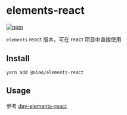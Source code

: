 # elements-react

[![npm](https://img.shields.io/npm/v/@aiao/elements-react?label=&style=flat-square)](https://www.npmjs.com/@aiao/elements-react)

`elements` react 版本，可在 react 项目中直接使用

## Install

```console
yarn add @aiao/elements-react
```

## Usage

参考 [dev-elements-react](../../apps/dev-elements-react)
